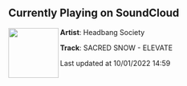 ## Currently Playing on SoundCloud

[<img align="left" width="100" src="https://i1.sndcdn.com/artworks-eyGjpI716z00CukQ-6fUCSg-t500x500.jpg">](https://soundcloud.com/headbangsociety/sacred-snow-elevate)

**Artist**: Headbang Society 

**Track**: SACRED SNOW - ELEVATE

Last updated at 10/01/2022 14:59
